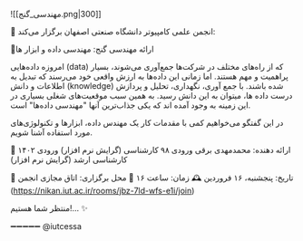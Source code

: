 ![[مهندسی_گنج.png|300]]

📢 انجمن علمی کامپیوتر دانشگاه صنعتی اصفهان برگزار می‌کند:

📌ارائه مهندسی گنج:
مهندسی داده و ابزار ها


امروزه داده‌هایی (data) که از راه‌های مختلف در شرکت‌ها جمع‌آوری می‌شوند، بسیار پراهمیت و مهم هستند. اما زمانی این داده‌ها به ارزش واقعی خود می‌ر‌سند که تبدیل به اطلاعات و دانش (knowledge) شده باشند. با جمع آوری، نگهداری، تحلیل و پردازش درست داده ها، میتوان به این دانش رسید.
به همین سبب موقعیت‌های شغلی بسیاری در‌ این زمینه به وجود آمده اند که یکی جذاب‌ترین آنها "مهندسی داده‌ها" است.

در‌ این گفتگو می‌خواهیم کمی با مقدمات کار یک مهندس داده، ابزارها و تکنولوژی‌های مورد استفاده آشنا شویم.

👨 ارائه دهنده: محمدمهدی برقی
ورودی ۹۸ کارشناسی (گرایش نرم افزار)
ورودی ۱۴۰۲ کارشناسی ارشد (گرایش نرم افزار)

📆 تاریخ: پنجشنبه، ۱۶ فروردین
🕰 زمان: ساعت ۱۶
📍 محل برگزاری: اتاق مجازی انجمن (https://nikan.iut.ac.ir/rooms/jbz-7ld-wfs-e1i/join)

منتظر شما هستیم!… ✨



➖➖➖➖➖ 
@iutcessa